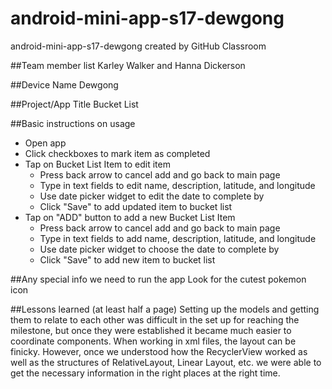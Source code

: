 # android-mini-app-s17-dewgong
android-mini-app-s17-dewgong created by GitHub Classroom


##Team member list
Karley Walker and Hanna Dickerson

##Device Name
Dewgong

##Project/App Title
Bucket List

##Basic instructions on usage
* Open app
* Click checkboxes to mark item as completed
* Tap on Bucket List Item to edit item
  * Press back arrow to cancel add and go back to main page
  * Type in text fields to edit name, description, latitude, and longitude
  * Use date picker widget to edit the date to complete by
  * Click "Save" to add updated item to bucket list
* Tap on "ADD" button to add a new Bucket List Item
  * Press back arrow to cancel add and go back to main page
  * Type in text fields to add name, description, latitude, and longitude
  * Use date picker widget to choose the date to complete by
  * Click "Save" to add new item to bucket list

##Any special info we need to run the app
Look for the cutest pokemon icon

##Lessons learned (at least half a page)
Setting up the models and getting them to relate to each other was difficult in the set up for reaching the milestone, but once they were established it became much easier to coordinate components. When working in xml files, the layout can be finicky. However, once we understood how the RecyclerView worked as well as the structures of RelativeLayout, Linear Layout, etc. we were able to get the necessary information in the right places at the right time.
